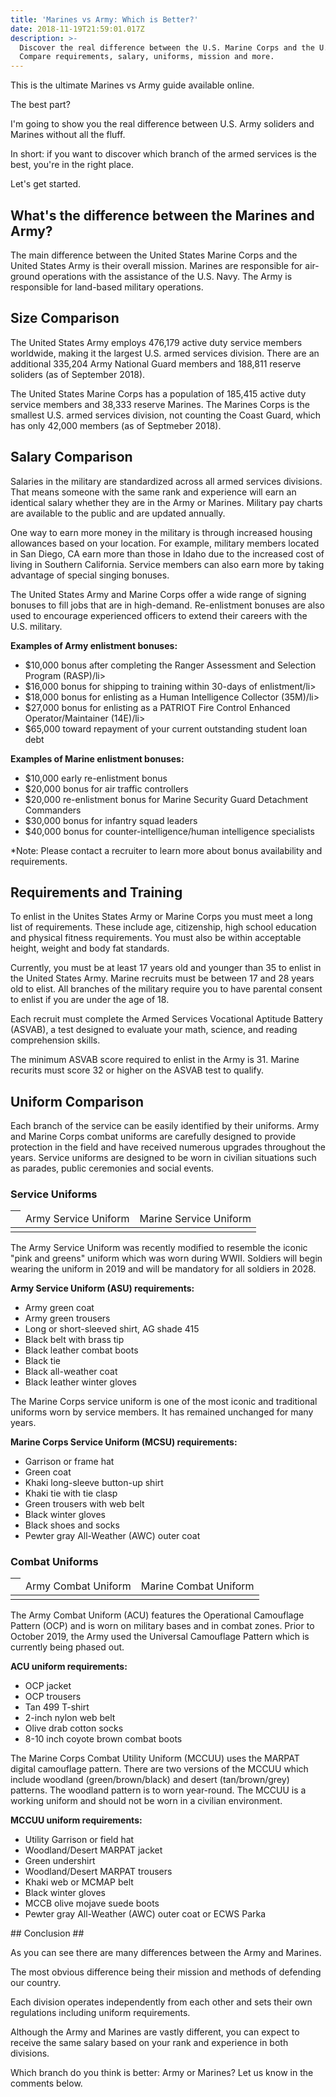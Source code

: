 ```yaml
---
title: 'Marines vs Army: Which is Better?'
date: 2018-11-19T21:59:01.017Z
description: >-
  Discover the real difference between the U.S. Marine Corps and the U.S. Army.
  Compare requirements, salary, uniforms, mission and more.
---
```

This is the ultimate Marines vs Army guide available online.



The best part?



I'm going to show you the real difference between U.S. Army soliders and Marines without all the fluff.



In short: if you want to discover which branch of the armed services is the best, you're in the right place.



Let's get started.



<h2>What's the difference between the Marines and Army?</h2>



The main difference between the United States Marine Corps and the United States Army is their overall mission. Marines are responsible for air-ground operations with the assistance of the U.S. Navy. The Army is responsible for land-based military operations.



<h2>Size Comparison</h2>



The United States Army employs 476,179 active duty service members worldwide, making it the largest U.S. armed services division. There are an additional 335,204 Army National Guard members and 188,811 reserve soliders (as of September 2018).



The United States Marine Corps has a population of 185,415 active duty service members and 38,333 reserve Marines. The Marines Corps is the smallest U.S. armed services division, not counting the Coast Guard, which has only 42,000 members (as of Septmeber 2018).



<h2>Salary Comparison</h2>



Salaries in the military are standardized across all armed services divisions. That means someone with the same rank and experience will earn an identical salary whether they are in the Army or Marines. Military pay charts are available to the public and are updated annually.



One way to earn more money in the military is through increased housing allowances based on your location. For example, military members located in San Diego, CA earn more than those in Idaho due to the increased cost of living in Southern California. Service members can also earn more by taking advantage of special singing bonuses.



The United States Army and Marine Corps offer a wide range of signing bonuses to fill jobs that are in high-demand. Re-enlistment bonuses are also used to encourage experienced officers to extend their careers with the U.S. military.



<strong>Examples of Army enlistment bonuses:</strong>

<ul>

<li>$10,000 bonus after completing the Ranger Assessment and Selection Program (RASP)/li>

<li>$16,000 bonus for shipping to training within 30-days of enlistment/li>

<li>$18,000 bonus for enlisting as a Human Intelligence Collector (35M)/li>

<li>$27,000 bonus for enlisting as a PATRIOT Fire Control Enhanced Operator/Maintainer (14E)/li>

<li>$65,000 toward repayment of your current outstanding student loan debt</li>

</ul>



<strong>Examples of Marine enlistment bonuses:</strong>

<ul>

<li>$10,000 early re-enlistment bonus</li>

<li>$20,000 bonus for air traffic controllers</li>

<li>$20,000 re-enlistment bonus for Marine Security Guard Detachment Commanders</li>

<li>$30,000 bonus for infantry squad leaders</li>

<li>$40,000 bonus for counter-intelligence/human intelligence specialists</li>

</ul>



\*Note: Please contact a recruiter to learn more about bonus availability and requirements.



<h2>Requirements and Training</h2>



To enlist in the Unites States Army or Marine Corps you must meet a long list of requirements. These include age, citizenship, high school education and physical fitness requirements. You must also be within acceptable height, weight and body fat standards.



Currently, you must be at least 17 years old and younger than 35 to enlist in the United States Army. Marine recruits must be between 17 and 28 years old to elist. All branches of the military require you to have parental consent to enlist if you are under the age of 18.



Each recruit must complete the Armed Services Vocational Aptitude Battery (ASVAB), a test designed to evaluate your math, science, and reading comprehension skills.



The minimum ASVAB score required to enlist in the Army is 31. Marine recurits must score 32 or higher on the ASVAB test to qualify.



<h2>Uniform Comparison</h2>



Each branch of the service can be easily identified by their uniforms. Army and Marine Corps combat uniforms are carefully designed to provide protection in the field and have received numerous upgrades throughout the years. Service uniforms are designed to be worn in civilian situations such as parades, public ceremonies and social events.



<h3>Service Uniforms</h3>



<table>

<thead>

<th><td>Army Service Uniform</td><td>Marine Service Uniform</td></th>

</thead>

<tbody>

<tr><td></td><td></td></tr>

</tbody>

</table>



The Army Service Uniform was recently modified to resemble the iconic "pink and greens" uniform which was worn during WWII. Soldiers will begin wearing the uniform in 2019 and will be mandatory for all soldiers in 2028.



<strong>Army Service Uniform (ASU) requirements:</strong>

<ul>

<li>Army green coat</li>

<li>Army green trousers</li>

<li>Long or short-sleeved shirt, AG shade 415</li>

<li>Black belt with brass tip</li>

<li>Black leather combat boots</li>

<li>Black tie</li>

<li>Black all-weather coat</li>

<li>Black leather winter gloves</li>

</ul>



The Marine Corps service uniform is one of the most iconic and traditional uniforms worn by service members. It has remained unchanged for many years.



<strong>Marine Corps Service Uniform (MCSU) requirements:</strong>

<ul>

<li>Garrison or frame hat</li>

<li>Green coat</li>

<li>Khaki long-sleeve button-up shirt</li>

<li>Khaki tie with tie clasp</li>

<li>Green trousers with web belt</li>

<li>Black winter gloves</li>

<li>Black shoes and socks</li>

<li>Pewter gray All-Weather (AWC) outer coat</li>

</ul>



<h3>Combat Uniforms</h3>



<table>

<thead>

<th><td>Army Combat Uniform</td><td>Marine Combat Uniform</td></th>

</thead>

<tbody>

<tr><td></td><td></td></tr>

</tbody>

</table>



The Army Combat Uniform (ACU) features the Operational Camouflage Pattern (OCP) and is worn on military bases and in combat zones. Prior to October 2019, the Army used the Universal Camouflage Pattern which is currently being phased out.



<strong>ACU uniform requirements:</strong>

<ul>

<li>OCP jacket</li>

<li>OCP trousers</li>

<li>Tan 499 T-shirt</li>

<li>2-inch nylon web belt</li>

<li>Olive drab cotton socks</li>

<li>8-10 inch coyote brown combat boots</li>

</ul>



The Marine Corps Combat Utility Uniform (MCCUU) uses the MARPAT digital camouflage pattern. There are two versions of the MCCUU which include woodland (green/brown/black) and desert (tan/brown/grey) patterns. The woodland pattern is to worn year-round. The MCCUU is a working uniform and should not be worn in a civilian environment.



<strong>MCCUU uniform requirements:</strong>

<ul>

<li>Utility Garrison or field hat</li>

<li>Woodland/Desert MARPAT jacket</li>

<li>Green undershirt</li>

<li>Woodland/Desert MARPAT trousers</li>

<li>Khaki web or MCMAP belt</li>

<li>Black winter gloves</li>

<li>MCCB olive mojave suede boots</li>

<li>Pewter gray All-Weather (AWC) outer coat or ECWS Parka</li>

</ul>



\## Conclusion ##



As you can see there are many differences between the Army and Marines. 



The most obvious difference being their mission and methods of defending our country.



Each division operates independently from each other and sets their own regulations including uniform requirements.



Although the Army and Marines are vastly different, you can expect to receive the same salary based on your rank and experience in both divisions.



Which branch do you think is better: Army or Marines? Let us know in the comments below.
